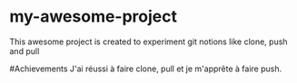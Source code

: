 # my-awesome-project
This awesome project is created to experiment git notions like clone, push and pull

#Achievements
J'ai réussi à faire clone, pull et je m'apprête à faire push.